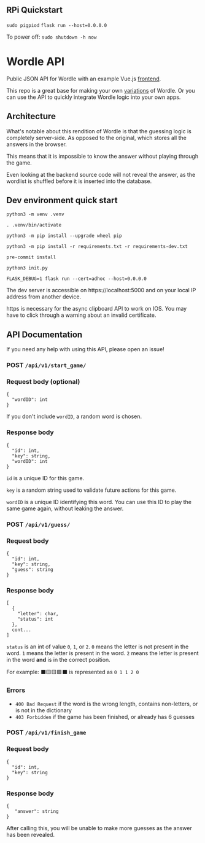 ## RPi Quickstart
`sudo pigpiod`
`flask run --host=0.0.0.0`

To power off:
`sudo shutdown -h now`

# Wordle API
Public JSON API for Wordle with an example Vue.js [frontend](https://word.digitalnook.net).

This repo is a great base for making your own [variations](https://github.com/momonala/nerdle) of Wordle.
Or you can use the API to quickly integrate Wordle logic into your own apps.


## Architecture
What's notable about this rendition of Wordle is that the guessing logic is completely server-side. As opposed to the original, which stores all the answers in the browser.

This means that it is impossible to know the answer without playing through the game.

Even looking at the backend source code will not reveal the answer, as the wordlist is shuffled before it is inserted into the database.

## Dev environment quick start
`python3 -m venv .venv`

`. .venv/bin/activate`

`python3 -m pip install --upgrade wheel pip`

`python3 -m pip install -r requirements.txt -r requirements-dev.txt`

`pre-commit install`

`python3 init.py`

`FLASK_DEBUG=1 flask run --cert=adhoc --host=0.0.0.0`

The dev server is accessible on https://localhost:5000 and on your local IP address from another device.

https is necessary for the async clipboard API to work on IOS.
You may have to click through a warning about an invalid certificate.


## API Documentation
If you need any help with using this API, please open an issue!

### POST `/api/v1/start_game/`
### Request body (optional)
```
{
  "wordID": int
}
```
If you don't include `wordID`, a random word is chosen.

### Response body
```
{
  "id": int,
  "key": string,
  "wordID": int
}
```
`id` is a unique ID for this game.

`key` is a random string used to validate future actions for this game.

`wordID` is a unique ID identifying this word. You can use this ID to play the same game again, without leaking the answer.

### POST `/api/v1/guess/`
### Request body
```
{
  "id": int,
  "key": string,
  "guess": string
}
```

### Response body
```
[
  {
    "letter": char,
    "status": int
  },
  cont...
]
```
`status` is an int of value `0`, `1`, or `2`. `0` means the letter is not present in the word. `1` means the letter is present in the word. `2` means the letter is present in the word **and** is in the correct position.

For example: ⬛🟨🟨🟩⬛ is represented as `0 1 1 2 0`

### Errors
- `400 Bad Request` if the word is the wrong length, contains non-letters, or is not in the dictionary
- `403 Forbidden` if the game has been finished, or already has 6 guesses


### POST `/api/v1/finish_game`
### Request body
```
{
  "id": int,
  "key": string
}
```

### Response body
```
{
   "answer": string
}
```
After calling this, you will be unable to make more guesses as the answer has been revealed.
